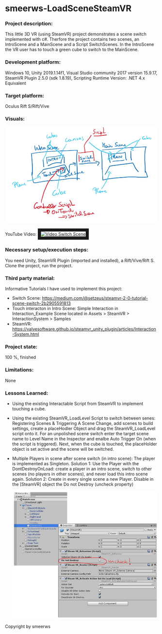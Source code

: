 # smeerws-LoadSceneSteamVR

### Project description: 
This little 3D VR (using SteamVR) project demonstrates a scene switch implemented with c#. 
Therfore the project contains two scenes, an IntroScene and a MainScene and a Script SwitchScenes.
In the IntroScene the VR user has to touch a green cube to switch to the MainScene. 
 
### Development platform: 
Windows 10, 
Unity 2019.1.14f1, 
Visual Studio community 2017 version 15.9.17, 
SteamVR Plugin 2.5.0 (sdk 1.8.19), 
Scripting Runtime Version: .NET 4.x Equivalent

### Target platform: 
Oculus Rift S/Rift/Vive

### Visuals: 
<img width="500" alt="simple sketch scene switch" src="./Screenshots/sketch-sceneswitch.jpg">

YouTube Video: 
<a href="http://www.youtube.com/watch?feature=player_embedded&v=8Lrd98g4zH0
" target="_blank"><img src="http://img.youtube.com/vi/8Lrd98g4zH0/3.jpg" 
alt="Video Switch Scene" width="240" height="180" border="10" /></a>

### Necessary setup/execution steps: 
You need Unity, SteamVR Plugin (imported and installed), a Rift/Vive/Rift S.
Clone the project, run the project. 

### Third party material: 
Informative Tutorials I have used to implement this project: 
+ Switch Scene: https://medium.com/@setzeus/steamvr-2-0-tutorial-scene-switch-2b2905591813
+ Touch interacton in Intro Scene: Simple Interaction in Interaction_Example Scene located in Assets > SteamVR > InteractionSystem > Samples 
+ SteamVR: https://valvesoftware.github.io/steamvr_unity_plugin/articles/Interaction-System.html

### Project state: 
100 %, finished

### Limitations: 
None

### Lessons Learned: 
+ Using the existing Interactable Script from SteamVR to implement touching a cube.
+ Using the existing SteamVR_LoadLevel Script to switch between senes: 
  Registering Scenes & Triggering A Scene Change, add scenes to build settings, create a placeHodler Object and 
  drag the SteamVR_LoadLevel script onto it. For an unpolished scene switch enter the target scene name to Level Name in the
  Inspector and enalbe Auto Trigger On (when the script is triggered). Next, when the cube is touched, the placeHolder object is
  set active and the scene will be switched. 
+ Multiple Players in scene after scene switch (in intro scene): The player is implemented as Singleton. Solution 1: Use the Player with  the DontDestroyOnLoad: create a player in an intro scene, switch to other scenes (no players in other scenes), and never load this intro scene again. Solution 2: Create in every single scene a new Player. Disable in the [SteamVR] object the Do not Destroy (uncheck property)

  <img width="800" alt="screenshot disable DontDestroyOnLoad Player" src="./Screenshots/DisableDontDestroyOnLoadPlayer.jpg">

Copyright by smeerws
